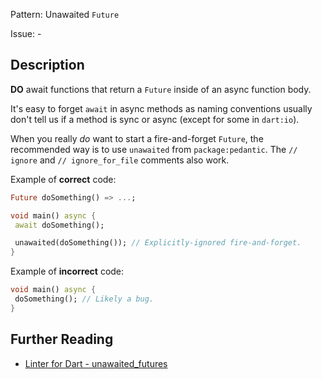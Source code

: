 Pattern: Unawaited `Future`

Issue: -

## Description

**DO** await functions that return a `Future` inside of an async function body.

It's easy to forget `await` in async methods as naming conventions usually don't
tell us if a method is sync or async (except for some in `dart:io`).

When you really _do_ want to start a fire-and-forget `Future`, the recommended
way is to use `unawaited` from `package:pedantic`. The `// ignore` and
`// ignore_for_file` comments also work.

Example of **correct** code:
```dart
Future doSomething() => ...;

void main() async {
 await doSomething();

 unawaited(doSomething()); // Explicitly-ignored fire-and-forget.
}
```

Example of **incorrect** code:
```dart
void main() async {
 doSomething(); // Likely a bug.
}
```

## Further Reading

* [Linter for Dart - unawaited_futures](https://dart-lang.github.io/linter/lints/unawaited_futures.html)